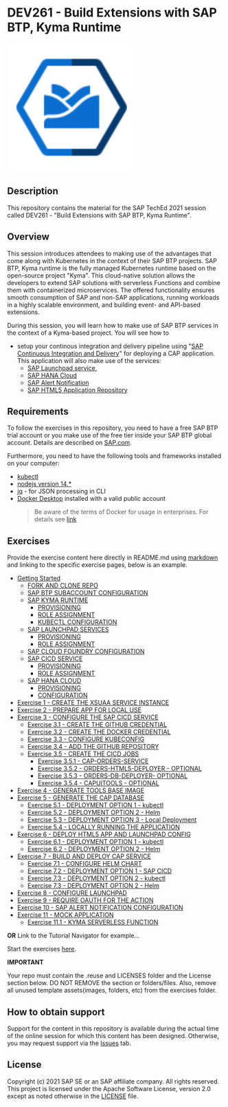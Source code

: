 # DEV261 - Build Extensions with SAP BTP, Kyma Runtime

<img src="kyma-runtime.svg" width="300">

## Description

This repository contains the material for the SAP TechEd 2021 session called DEV261 - "Build Extensions with SAP BTP, Kyma Runtime".

## Overview

This session introduces attendees to making use of the advantages that come along with Kubernetes in the context of their SAP BTP projects. SAP BTP, Kyma runtime is the fully managed Kubernetes runtime based on the open-source project "Kyma". This cloud-native solution allows the developers to extend SAP solutions with serverless Functions and combine them with containerized microservices. The offered functionality ensures smooth consumption of SAP and non-SAP applications, running workloads in a highly scalable environment, and building event- and API-based extensions.

During this session, you will learn how to make use of SAP BTP services in the context of a Kyma-based project. You will see how to

- setup your continous integration and delivery pipeline using "[SAP Continuous Integration and Delivery](https://discovery-center.cloud.sap/serviceCatalog/continuous-integration-&-delivery)" for deploying a CAP application. This application will also make use of the services:
  - [SAP Launchpad service](https://discovery-center.cloud.sap/serviceCatalog/launchpad-service),
  - [SAP HANA Cloud](https://discovery-center.cloud.sap/serviceCatalog/sap-hana-cloud)
  - [SAP Alert Notification](https://discovery-center.cloud.sap/serviceCatalog/alert-notification)
  - [SAP HTML5 Application Repository](https://discovery-center.cloud.sap/serviceCatalog/html5-application-repository-service)

## Requirements

To follow the exercises in this repository, you need to have a free SAP BTP trial account or you make use of the free tier inside your SAP BTP global account. Details are described on [SAP.com](https://www.sap.com/products/business-technology-platform/trial.html).

Furthermore, you need to have the following tools and frameworks installed on your computer:

- [kubectl](https://developers.sap.com/tutorials/cp-kyma-download-cli.html)
- [nodejs version 14.\*](https://nodejs.org/en/download/)
- [jq](https://stedolan.github.io/jq/) - for JSON processing in CLI
- [Docker Desktop](https://www.docker.com/) installed with a valid public account
  > Be aware of the terms of Docker for usage in enterprises. For details see [link](https://www.docker.com/blog/updating-product-subscriptions/)

## Exercises

Provide the exercise content here directly in README.md using [markdown](https://guides.github.com/features/mastering-markdown/) and linking to the specific exercise pages, below is an example.

- [Getting Started](exercises/ex0/)
  - [FORK AND CLONE REPO](https://github.com/SAP-samples/teched2021-DEV261/blob/main/exercises/ex0/README.md#configure-subaccount-entitlements)
  - [SAP BTP SUBACCOUNT CONFIGURATION](https://github.com/SAP-samples/teched2021-DEV261/blob/main/exercises/ex0/README.md#kyma-runtime)
  - [SAP KYMA RUNTIME](https://github.com/SAP-samples/teched2021-DEV261/blob/main/exercises/ex0/README.md#launchpad-service)
    - [PROVISIONING](https://github.com/SAP-samples/teched2021-DEV261/blob/main/exercises/ex0/README.md#launchpad-service)
    - [ROLE ASSIGNMENT](https://github.com/SAP-samples/teched2021-DEV261/blob/main/exercises/ex0/README.md#cloud-foundry)
    - [KUBECTL CONFIGURATION](https://github.com/SAP-samples/teched2021-DEV261/blob/main/exercises/ex0/README.md#sap-hana-cloud)
  - [SAP LAUNCHPAD SERVICES](https://github.com/SAP-samples/teched2021-DEV261/blob/main/exercises/ex0/README.md#sap-hana-cloud)
    - [PROVISIONING](https://github.com/SAP-samples/teched2021-DEV261/blob/main/exercises/ex0/README.md#sap-hana-cloud)
    - [ROLE ASSIGNMENT](https://github.com/SAP-samples/teched2021-DEV261/blob/main/exercises/ex0/README.md#sap-hana-cloud)
  - [SAP CLOUD FOUNDRY CONFIGURATION](https://github.com/SAP-samples/teched2021-DEV261/blob/main/exercises/ex0/README.md#sap-hana-cloud)
  - [SAP CICD SERVICE](https://github.com/SAP-samples/teched2021-DEV261/blob/main/exercises/ex0/README.md#sap-hana-cloud)
    - [PROVISIONING](https://github.com/SAP-samples/teched2021-DEV261/blob/main/exercises/ex0/README.md#sap-hana-cloud)
    - [ROLE ASSIGNMENT](https://github.com/SAP-samples/teched2021-DEV261/blob/main/exercises/ex0/README.md#sap-hana-cloud)
  - [SAP HANA CLOUD](https://github.com/SAP-samples/teched2021-DEV261/blob/main/exercises/ex0/README.md#sap-hana-cloud)
    - [PROVISIONING](https://github.com/SAP-samples/teched2021-DEV261/blob/main/exercises/ex0/README.md#sap-hana-cloud)
    - [CONFIGURATION](https://github.com/SAP-samples/teched2021-DEV261/blob/main/exercises/ex0/README.md#sap-hana-cloud)
- [Exercise 1 - CREATE THE XSUAA SERVICE INSTANCE](exercises/ex1/)
- [Exercise 2 - PREPARE APP FOR LOCAL USE](exercises/ex2/)
- [Exercise 3 - CONFIGURE THE SAP CICD SERVICE](exercises/ex3/)
  - [Exercise 3.1 - CREATE THE GITHUB CREDENTIAL](exercises/ex3#exercise-31---create-the-github-credential)
  - [Exercise 3.2 - CREATE THE DOCKER CREDENTIAL](exercises/ex3#exercise-32---create-the-docker-credential)
  - [Exercise 3.3 - CONFIGURE KUBECONFIG](exercises/ex3#exercise-33---configure-kubeconfig)
  - [Exercise 3.4 - ADD THE GITHUB REPOSITORY](exercises/ex3#exercise-34---add-the-github-repository)
  - [Exercise 3.5 - CREATE THE CICD JOBS](exercises/ex3#exercise-35---create-the-cicd-jobs)
    - [Exercise 3.5.1 - CAP-ORDERS-SERVICE](exercises/ex3#exercise-351---cap-orders-service)
    - [Exercise 3.5.2 - ORDERS-HTML5-DEPLOYER - OPTIONAL](exercises/ex3#exercise-352---orders-html5-deployer---optional)
    - [Exercise 3.5.3 - ORDERS-DB-DEPLOYER- OPTIONAL](exercises/ex3#exercise-353---orders-db-deployer---optional)
    - [Exercise 3.5.4 - CAPUITOOLS - OPTIONAL](exercises/ex3#exercise-354---capuitools---optional)
- [Exercise 4 - GENERATE TOOLS BASE IMAGE](exercises/ex2/)
- [Exercise 5 - GENERATE THE CAP DATABASE](exercises/ex2/)
  - [Exercise 5.1 - DEPLOYMENT OPTION 1 - kubectl]()
  - [Exercise 5.2 - DEPLOYMENT OPTION 2 - Helm]()
  - [Exercise 5.3 - DEPLOYMENT OPTION 3 - Local Deployment]()
  - [Exercise 5.4 - LOCALLY RUNNING THE APPLICATION]()
- [Exercise 6 - DEPLOY HTML5 APP AND LAUNCHPAD CONFIG ](exercises/ex2/)
  - [Exercise 6.1 - DEPLOYMENT OPTION 1 - kubectl]()
  - [Exercise 6.2 - DEPLOYMENT OPTION 2 - Helm]()
- [Exercise 7 - BUILD AND DEPLOY CAP SERVICE](exercises/ex2/)
  - [Exercise 7.1 - CONFIGURE HELM CHART]()
  - [Exercise 7.2 - DEPLOYMENT OPTION 1 - SAP CICD]()
  - [Exercise 7.3 - DEPLOYMENT OPTION 2 - kubectl]()
  - [Exercise 7.3 - DEPLOYMENT OPTION 2 - Helm]()
- [Exercise 8 - CONFIGURE LAUNCHPAD](exercises/ex2/)
- [Exercise 9 - REQUIRE OAUTH FOR THE ACTION](exercises/ex2/)
- [Exercise 10 - SAP ALERT NOTIFICATION CONFIGURATION](exercises/ex2/)
- [Exercise 11 - MOCK APPLICATION](exercises/ex2/)
  - [Exercise 11.1 - KYMA SERVERLESS FUNCTION]()

**OR** Link to the Tutorial Navigator for example...

Start the exercises [here](https://developers.sap.com/tutorials/abap-environment-trial-onboarding.html).

**IMPORTANT**

Your repo must contain the .reuse and LICENSES folder and the License section below. DO NOT REMOVE the section or folders/files. Also, remove all unused template assets(images, folders, etc) from the exercises folder.

## How to obtain support

Support for the content in this repository is available during the actual time of the online session for which this content has been designed. Otherwise, you may request support via the [Issues](../../issues) tab.

## License

Copyright (c) 2021 SAP SE or an SAP affiliate company. All rights reserved. This project is licensed under the Apache Software License, version 2.0 except as noted otherwise in the [LICENSE](LICENSES/Apache-2.0.txt) file.
